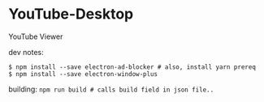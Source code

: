 # YouTube-Desktop
YouTube Viewer


dev notes:
```
$ npm install --save electron-ad-blocker # also, install yarn prereq
$ npm install --save electron-window-plus

```

building:
``npm run build # calls build field in json file..``